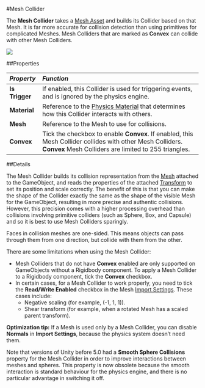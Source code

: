 #Mesh Collider

The __Mesh Collider__ takes a [Mesh Asset](class-Mesh) and builds its Collider based on that Mesh. It is far more accurate for collision detection than using primitives for complicated Meshes. Mesh Colliders that are marked as __Convex__ can collide with other Mesh Colliders.


![](../uploads/Main/Inspector-MeshCollider.png) 


##Properties

|**_Property_** |**_Function_** |
|:---|:---|
|__Is Trigger__ |If enabled, this Collider is used for triggering events, and is ignored by the physics engine. |
|__Material__ |Reference to the [Physics Material](class-PhysicMaterial) that determines how this Collider interacts with others. |
|__Mesh__ |Reference to the Mesh to use for collisions. |
|__Convex__ |Tick the checkbox to enable __Convex__. If enabled, this Mesh Collider collides with other Mesh Colliders. __Convex__ Mesh Colliders are limited to 255 triangles. |


##Details

The Mesh Collider builds its collision representation from the [Mesh](class-Mesh) attached to the GameObject, and reads the properties of the attached [Transform](class-Transform) to set its position and scale correctly. The benefit of this is that you can make the shape of the Collider exactly the same as the shape of the visible Mesh for the GameObject, resulting in more precise and authentic collisions. However, this precision comes with a higher processing overhead than collisions involving primitive colliders (such as Sphere, Box, and Capsule) and so it is best to use Mesh Colliders sparingly.

Faces in collision meshes are one-sided. This means objects can pass through them from one direction, but collide with them from the other.

There are some limitations when using the Mesh Collider:

* Mesh Colliders that do not have __Convex__ enabled are only supported on GameObjects without a Rigidbody component. To apply a Mesh Collider to a Rigidbody component, tick the __Convex__ checkbox.
* In certain cases, for a Mesh Collider to work properly, you need to tick the __Read/Write Enabled__ checkbox in the Mesh [Import Settings](ImportSettings). These cases include:
    * Negative scaling (for example, (-1, 1, 1)).
    * Shear transform (for example, when a rotated Mesh has a scaled parent transform).

__Optimization tip:__ If a Mesh is used only by a Mesh Collider, you can disable __Normals__ in __Import Settings__, because the physics system doesn’t need them.

Note that versions of Unity before 5.0 had a __Smooth Sphere Collisions__ property for the Mesh Collider in order to improve interactions between meshes and spheres. This property is now obsolete because the smooth interaction is standard behaviour for the physics engine, and there is no particular advantage in switching it off.